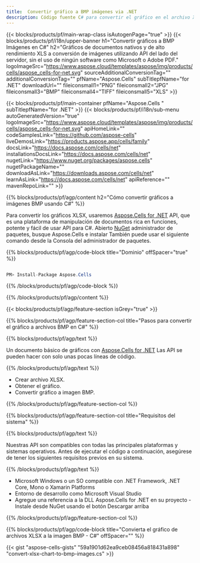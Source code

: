 ```yaml
---
title:  Convertir gráfico a BMP imágenes via .NET
description: Código fuente C# para convertir el gráfico en el archivo XLSX en .NET Framework, .NET Core, Mono o Xamarin Platforms.
---
```

{{< blocks/products/pf/main-wrap-class isAutogenPage="true" >}}
{{< blocks/products/pf/i18n/upper-banner h1="Convertir gráficos a BMP Imágenes en C#" h2="Gráficos de documentos nativos y de alto rendimiento XLS a conversión de imágenes utilizando API del lado del servidor, sin el uso de ningún software como Microsoft o Adobe PDF." logoImageSrc="https://www.aspose.cloud/templates/aspose/img/products/cells/aspose_cells-for-net.svg" sourceAdditionalConversionTag="" additionalConversionTag="" pfName="Aspose.Cells" subTitlepfName="for .NET" downloadUrl="" fileiconsmall1="PNG" fileiconsmall2="JPG" fileiconsmall3="BMP" fileiconsmall4="TIFF" fileiconsmall5="XLS" >}}

{{< blocks/products/pf/main-container pfName="Aspose.Cells " subTitlepfName="for .NET" >}}
{{< blocks/products/pf/i18n/sub-menu autoGeneratedVersion="true" logoImageSrc="https://www.aspose.cloud/templates/aspose/img/products/cells/aspose_cells-for-net.svg" apiHomeLink="" codeSamplesLink="https://github.com/aspose-cells" liveDemosLink="https://products.aspose.app/cells/family" docsLink="https://docs.aspose.com/cells/net" installationsDocsLink="https://docs.aspose.com/cells/net" nugetLink="https://www.nuget.org/packages/aspose.cells" nugetPackageName="" downloadAsLink="https://downloads.aspose.com/cells/net" learnAsLink="https://docs.aspose.com/cells/net" apiReference="" mavenRepoLink="" >}}

{{% blocks/products/pf/agp/content h2="Cómo convertir gráficos a imágenes BMP usando C#" %}}

 Para convertir los gráficos XLSX, usaremos
 [Aspose.Cells for .NET](https://products.aspose.com/cells/net) 
 API, que es una plataforma de manipulación de documentos rica en funciones, potente y fácil de usar API para C#. Abierto
 [NuGet](https://www.nuget.org/packages/aspose.cells) 
 administrador de paquetes, busque
 Aspose.Cells 
 e instalar También puede usar el siguiente comando desde la Consola del administrador de paquetes.

{{% blocks/products/pf/agp/code-block title="Dominio" offSpacer="true" %}}

```cs

PM> Install-Package Aspose.Cells

```

{{% /blocks/products/pf/agp/code-block %}}

{{% /blocks/products/pf/agp/content %}}

{{< blocks/products/pf/agp/feature-section isGrey="true" >}}

{{% blocks/products/pf/agp/feature-section-col title="Pasos para convertir el gráfico a archivos BMP en C#" %}}

{{% blocks/products/pf/agp/text %}}

 Un documento básico de gráficos con
 [Aspose.Cells for .NET](https://products.aspose.com/cells/net) 
 Las API se pueden hacer con solo unas pocas líneas de código.

{{% /blocks/products/pf/agp/text %}}

+ Crear archivo XLSX.
+ Obtener el gráfico.
+ Convertir gráfico a imagen BMP.

{{% /blocks/products/pf/agp/feature-section-col %}}

{{% blocks/products/pf/agp/feature-section-col title="Requisitos del sistema" %}}

{{% blocks/products/pf/agp/text %}}

 Nuestras API son compatibles con todas las principales plataformas y sistemas operativos. Antes de ejecutar el código a continuación, asegúrese de tener los siguientes requisitos previos en su sistema.

{{% /blocks/products/pf/agp/text %}}

-  Microsoft Windows o un SO compatible con .NET Framework, .NET Core, Mono o Xamarin Platforms
-  Entorno de desarrollo como Microsoft Visual Studio
-  Agregue una referencia a la DLL Aspose.Cells for .NET en su proyecto - Instale desde NuGet usando el botón Descargar arriba

{{% /blocks/products/pf/agp/feature-section-col %}}

{{% blocks/products/pf/agp/code-block title="Convierta el gráfico de archivos XLSX a la imagen BMP - C#" offSpacer="" %}}

{{< gist "aspose-cells-gists" "59a1901d62ea9ceb08456a818431a898" "convert-xlsx-chart-to-bmp-images.cs" >}}
